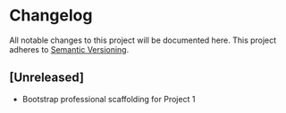 # Changelog

All notable changes to this project will be documented here. This project adheres to [Semantic Versioning](https://semver.org/).

## [Unreleased]
- Bootstrap professional scaffolding for Project 1
